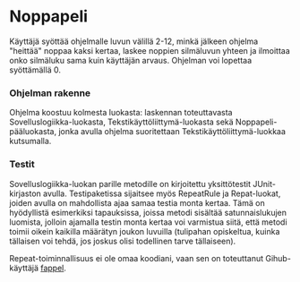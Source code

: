 # Noppapeli #

Käyttäjä syöttää ohjelmalle luvun välillä 2-12, minkä jälkeen ohjelma "heittää" noppaa kaksi kertaa, laskee noppien silmäluvun yhteen ja ilmoittaa onko silmäluku sama kuin käyttäjän arvaus. Ohjelman voi lopettaa syöttämällä 0.

### Ohjelman rakenne ###

Ohjelma koostuu kolmesta luokasta: laskennan toteuttavasta Sovelluslogiikka-luokasta, Tekstikäyttöliittymä-luokasta sekä Noppapeli-pääluokasta, jonka avulla ohjelma suoritettaan Tekstikäyttöliittymä-luokkaa kutsumalla.

### Testit ###

Sovelluslogiikka-luokan parille metodille on kirjoitettu yksittötestit JUnit-kirjaston avulla. Testipaketissa sijaitsee myös RepeatRule ja Repat-luokat, joiden avulla on mahdollista ajaa samaa testia monta kertaa. Tämä on hyödyllistä esimerkiksi tapauksissa, joissa metodi sisältää satunnaislukujen luomista, jolloin ajamalla testin monta kertaa voi varmistua siitä, että metodi toimii oikein kaikilla määrätyn joukon luvuilla (tulipahan opiskeltua, kuinka tällaisen voi tehdä, jos joskus olisi todellinen tarve tällaiseen).

Repeat-toiminnallisuus ei ole omaa koodiani, vaan sen on toteuttanut Gihub-käyttäjä [fappel](https://gist.github.com/fappel/8bcb2aea4b39ff9cfb6e#file-repeatrule-java).

